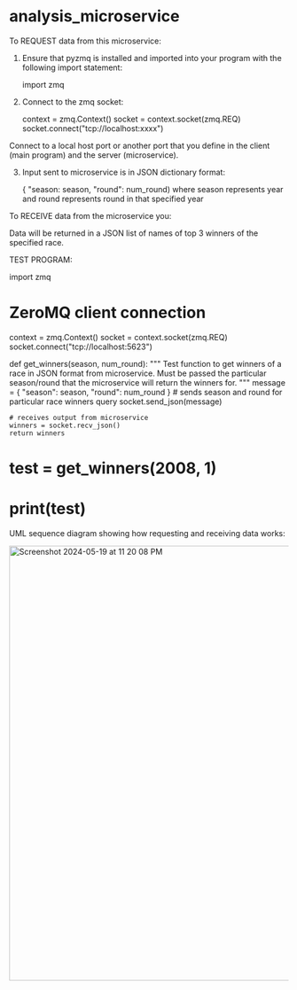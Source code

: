 # analysis_microservice

To REQUEST data from this microservice:

1. Ensure that pyzmq is installed and imported into your program with the following import statement:

     import zmq

2. Connect to the zmq socket:
   
   context = zmq.Context()
   socket = context.socket(zmq.REQ)
   socket.connect("tcp://localhost:xxxx")

  Connect to a local host port or another port that you define in the client (main program) and the server (microservice).

3. Input sent to microservice is in JSON dictionary format:

   { "season: season, "round": num_round) where season represents year and round represents round in that specified year
   

To RECEIVE data from the microservice you:

Data will be returned in a JSON list of names of top 3 winners of the specified race.


TEST PROGRAM:

import zmq

# ZeroMQ client connection
context = zmq.Context()
socket = context.socket(zmq.REQ)
socket.connect("tcp://localhost:5623")


def get_winners(season, num_round):
    """
    Test function to get winners of a race in JSON format from microservice.
    Must be passed the particular season/round that the microservice will return the winners for.
    """
    message = {
        "season": season,
        "round": num_round
    }
    # sends season and round for particular race winners query
    socket.send_json(message)

    # receives output from microservice
    winners = socket.recv_json()
    return winners


# test = get_winners(2008, 1)
# print(test)



UML sequence diagram showing how requesting and receiving data works:


<img width="785" alt="Screenshot 2024-05-19 at 11 20 08 PM" src="https://github.com/arsumner/analysis_microservice/assets/122269006/3a3ab16f-b7af-426b-8eff-25a508069546">

